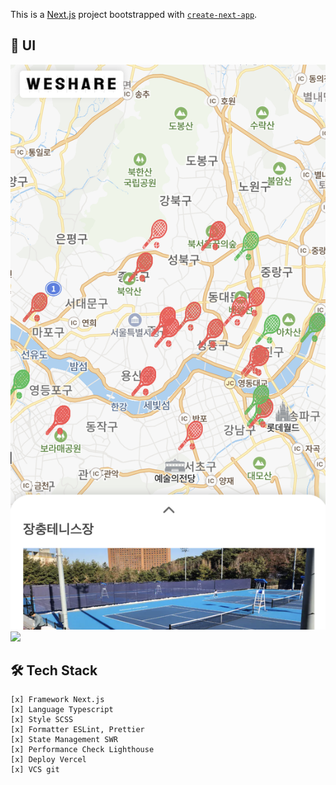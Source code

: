 This is a [Next.js](https://nextjs.org/) project bootstrapped with [`create-next-app`](https://github.com/vercel/next.js/tree/canary/packages/create-next-app).

## 📱 UI

<div style={{display:flex}} >
    <img src="./public/images/screen.png"/>
    <img src="./public/images/screen2.png"/>
</div>

## 🛠️ Tech Stack

```
[x] Framework Next.js
[x] Language Typescript
[x] Style SCSS
[x] Formatter ESLint, Prettier
[x] State Management SWR
[x] Performance Check Lighthouse
[x] Deploy Vercel
[x] VCS git
```
